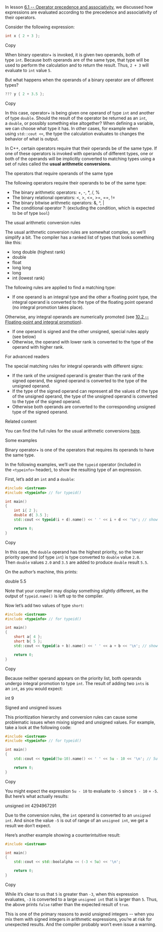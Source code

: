 

In lesson [6.1 -- Operator precedence and associativity](https://www.learncpp.com/cpp-tutorial/operator-precedence-and-associativity/), we discussed how expressions are evaluated according to the precedence and associativity of their operators.

Consider the following expression:

```cpp
int x { 2 + 3 };
```

Copy

When binary operator+ is invoked, it is given two operands, both of type `int`. Because both operands are of the same type, that type will be used to perform the calculation and to return the result. Thus, `2 + 3` will evaluate to `int` value `5`.

But what happens when the operands of a binary operator are of different types?

```cpp
??? y { 2 + 3.5 };
```

Copy

In this case, operator+ is being given one operand of type `int` and another of type `double`. Should the result of the operator be returned as an `int`, a `double`, or possibly something else altogether? When defining a variable, we can choose what type it has. In other cases, for example when using `std::cout <<`, the type the calculation evaluates to changes the behavior of what is output.

In C++, certain operators require that their operands be of the same type. If one of these operators is invoked with operands of different types, one or both of the operands will be implicitly converted to matching types using a set of rules called the **usual arithmetic conversions**.




The operators that require operands of the same type

The following operators require their operands to be of the same type:

- The binary arithmetic operators: +, -, *, /, %
- The binary relational operators: <, >, <=, >=, ==, !=
- The binary bitwise arithmetic operators: &, ^, |
- The conditional operator ?: (excluding the condition, which is expected to be of type `bool`)

The usual arithmetic conversion rules

The usual arithmetic conversion rules are somewhat complex, so we’ll simplify a bit. The compiler has a ranked list of types that looks something like this:

- long double (highest rank)
- double
- float
- long long
- long
- int (lowest rank)

The following rules are applied to find a matching type:

- If one operand is an integral type and the other a floating point type, the integral operand is converted to the type of the floating point operand (no integral promotion takes place).

Otherwise, any integral operands are numerically promoted (see [10.2 -- Floating-point and integral promotion](https://www.learncpp.com/cpp-tutorial/floating-point-and-integral-promotion/)).

- If one operand is signed and the other unsigned, special rules apply (see below)
- Otherwise, the operand with lower rank is converted to the type of the operand with higher rank.

For advanced readers

The special matching rules for integral operands with different signs:

- If the rank of the unsigned operand is greater than the rank of the signed operand, the signed operand is converted to the type of the unsigned operand.
- If the type of the signed operand can represent all the values of the type of the unsigned operand, the type of the unsigned operand is converted to the type of the signed operand.
- Otherwise both operands are converted to the corresponding unsigned type of the signed operand.

Related content

You can find the full rules for the usual arithmetic conversions [here](https://en.cppreference.com/w/cpp/language/usual_arithmetic_conversions).

Some examples

Binary operator+ is one of the operators that requires its operands to have the same type.

In the following examples, we’ll use the `typeid` operator (included in the `<typeinfo>` header), to show the resulting type of an expression.

First, let’s add an `int` and a `double`:

```cpp
#include <iostream>
#include <typeinfo> // for typeid()

int main()
{
    int i{ 2 };
    double d{ 3.5 };
    std::cout << typeid(i + d).name() << ' ' << i + d << '\n'; // show us the type of i + d

    return 0;
}
```

Copy

In this case, the `double` operand has the highest priority, so the lower priority operand (of type `int`) is type converted to `double` value `2.0`. Then `double` values `2.0` and `3.5` are added to produce `double` result `5.5`.

On the author’s machine, this prints:

double 5.5

Note that your compiler may display something slightly different, as the output of `typeid.name()` is left up to the compiler.

Now let’s add two values of type `short`:

```cpp
#include <iostream>
#include <typeinfo> // for typeid()

int main()
{
    short a{ 4 };
    short b{ 5 };
    std::cout << typeid(a + b).name() << ' ' << a + b << '\n'; // show us the type of a + b

    return 0;
}
```

Copy

Because neither operand appears on the priority list, both operands undergo integral promotion to type `int`. The result of adding two `ints` is an `int`, as you would expect:

int 9

Signed and unsigned issues

This prioritization hierarchy and conversion rules can cause some problematic issues when mixing signed and unsigned values. For example, take a look at the following code:

```cpp
#include <iostream>
#include <typeinfo> // for typeid()

int main()
{
    std::cout << typeid(5u-10).name() << ' ' << 5u - 10 << '\n'; // 5u means treat 5 as an unsigned integer

    return 0;
}
```

Copy

You might expect the expression `5u - 10` to evaluate to `-5` since `5 - 10` = `-5`. But here’s what actually results:

unsigned int 4294967291

Due to the conversion rules, the `int` operand is converted to an `unsigned int`. And since the value `-5` is out of range of an `unsigned int`, we get a result we don’t expect.

Here’s another example showing a counterintuitive result:

```cpp
#include <iostream>

int main()
{
    std::cout << std::boolalpha << (-3 < 5u) << '\n';

    return 0;
}
```

Copy

While it’s clear to us that `5` is greater than `-3`, when this expression evaluates, `-3` is converted to a large `unsigned int` that is larger than `5`. Thus, the above prints `false` rather than the expected result of `true`.

This is one of the primary reasons to avoid unsigned integers -- when you mix them with signed integers in arithmetic expressions, you’re at risk for unexpected results. And the compiler probably won’t even issue a warning.